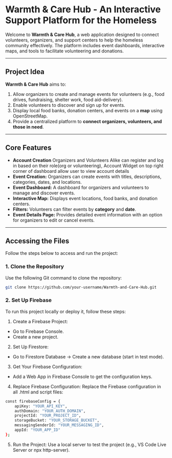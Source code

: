 # Warmth & Care Hub - An Interactive Support Platform for the Homeless

Welcome to **Warmth & Care Hub**, a web application designed to connect volunteers, organizers, and support centers to help the homeless community effectively. The platform includes event dashboards, interactive maps, and tools to facilitate volunteering and donations.

---

## **Project Idea**

**Warmth & Care Hub** aims to:
1. Allow organizers to create and manage events for volunteers (e.g., food drives, fundraising, shelter work, food aid-delivery).
2. Enable volunteers to discover and sign up for events.
3. Display local food banks, donation centers, and events on a **map** using OpenStreetMap.
4. Provide a centralized platform to **connect organizers, volunteers, and those in need**.

---

## **Core Features**
- **Account Creation** Organizers and Volunteers Alike can register and log in based on their role(org or volunteering), Account Widget on top right corner of dashboard allow user to view account details
- **Event Creation:** Organizers can create events with titles, descriptions, categories, dates, and locations.
- **Event Dashboard:** A dashboard for organizers and volunteers to manage and discover events.
- **Interactive Map:** Displays event locations, food banks, and donation centers.
- **Filters:** Volunteers can filter events by **category** and **date**.
- **Event Details Page:** Provides detailed event information with an option for organizers to edit or cancel events.

---

## **Accessing the Files**

Follow the steps below to access and run the project:

### **1. Clone the Repository**
Use the following Git command to clone the repository:
```bash
git clone https://github.com/your-username/Warmth-and-Care-Hub.git
```
### **2. Set Up Firebase**
To run this project locally or deploy it, follow these steps:

1.  Create a Firebase Project:
- Go to Firebase Console.
- Create a new project.

2.  Set Up Firestore:
- Go to Firestore Database → Create a new database (start in test mode).

3.  Get Your Firebase Configuration:

- Add a Web App in Firebase Console to get the configuration keys.

4. Replace Firebase Configuration: Replace the Firebase configuration in all .html and script files:

```bash
const firebaseConfig = {
    apiKey: "YOUR_API_KEY",
    authDomain: "YOUR_AUTH_DOMAIN",
    projectId: "YOUR_PROJECT_ID",
    storageBucket: "YOUR_STORAGE_BUCKET",
    messagingSenderId: "YOUR_MESSAGING_ID",
    appId: "YOUR_APP_ID"
};
```

5. Run the Project: 
Use a local server to test the project (e.g., VS Code Live Server or npx http-server).


